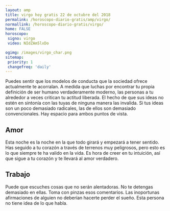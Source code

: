 ```yaml
---
layout: amp
title: virgo hoy gratis 22 de octubre del 2018 
permalink: /horoscopo-diario-gratis/amp/virgo/
normallink: /horoscopo-diario-gratis/virgo/
home: FALSE
horoscopo:
 signo: virgo
 video: NIdZAm5lxDo

ogimg: /images/virgo_char.png
sitemap:
 priority: 1
 changefreq: 'daily'
---
```



Puedes sentir que los modelos de conducta que la sociedad ofrece actualmente te acorralan. A medida que luchas por encontrar tu propia definición de ser humano verdaderamente moderno, las personas a tu alrededor a veces critican tu actitud liberada. El hecho de que sus ideas no estén en sintonía con las tuyas de ninguna manera las invalida. Si tus ideas son un poco demasiado radicales, las de ellos son demasiado convencionales. Hay espacio para ambos puntos de vista.

## Amor

Esta noche es la noche en la que todo girará y empezará a tener sentido. Has seguido a tu corazón a través de terrenos muy peligrosos, pero esto es lo que siempre te ha valido en la vida. Es hora de creer en tu intuición, así que sigue a tu corazón y te llevará al amor verdadero.

## Trabajo

Puede que escuches cosas que no serán alentadoras. No te detengas demasiado en ellas. Toma con pinzas esos comentarios. Las inoportunas afirmaciones de alguien no deberían hacerte perder el sueño. Esta persona no tiene idea de lo que habla.